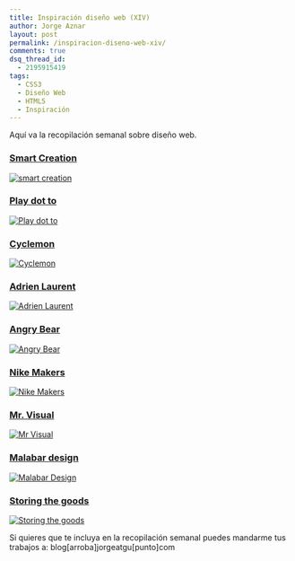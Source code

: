 ```yaml
---
title: Inspiración diseño web (XIV)
author: Jorge Aznar
layout: post
permalink: /inspiracion-diseno-web-xiv/
comments: true
dsq_thread_id:
  - 2195915419
tags:
  - CSS3
  - Diseño Web
  - HTML5
  - Inspiración
---
```

Aquí va la recopilación semanal sobre diseño web.

<!--more-->


### <a href="http://smartcreation.pl/en/" target="_blank">Smart Creation</a>



<a href="http://smartcreation.pl/en/" target="_blank"><img src="http://jorgeatgu.com/blog/img/2013/07/smart-creation-800x500.png" alt="smart creation" /></a>


### <a href="http://play-dot-to.com/" target="_blank">Play dot to</a>



<a href="http://play-dot-to.com/" target="_blank"><img src="http://jorgeatgu.com/blog/img/2013/07/playdotcom-800x500.png" alt="Play dot to" /></a>


### <a href="http://cyclemon.com/" target="_blank">Cyclemon</a>



<a href="http://cyclemon.com/" target="_blank"><img src="http://jorgeatgu.com/blog/img/2013/07/cyclemon-800x500.png" alt="Cyclemon" /></a>


### <a href="http://www.alt-graphic.com/" target="_blank">Adrien Laurent</a>



<a href="http://www.alt-graphic.com/" target="_blank"><img src="http://jorgeatgu.com/blog/img/2013/07/adrienlaurent-800x500.png" alt="Adrien Laurent" /></a>


### <a href="http://www.fleeangrybear.com/" target="_blank">Angry Bear</a>



<a href="http://www.fleeangrybear.com/" target="_blank"><img src="http://jorgeatgu.com/blog/img/2013/07/angrybear-800x500.png" alt="Angry Bear" /></a>


### <a href="http://nikemakers.com/" target="_blank">Nike Makers</a>



<a href="http://nikemakers.com/" target="_blank"><img src="http://jorgeatgu.com/blog/img/2013/07/nikemaker-800x500.png" alt="Nike Makers" /></a>


### <a href="http://www.mrvisual.info/" target="_blank">Mr. Visual</a>



<a href="http://www.mrvisual.info/" target="_blank"><img src="http://jorgeatgu.com/blog/img/2013/07/mrvisual-800x500.png" alt="Mr Visual" /></a>


### <a href="http://www.malabardesign.fr/" target="_blank">Malabar design</a>



<a href="http://www.malabardesign.fr/" target="_blank"><img src="http://jorgeatgu.com/blog/img/2013/07/malabar-800x500.png" alt="Malabar Design" /></a>


### <a href="http://www.storingthegoods.com/" target="_blank">Storing the goods</a>



<a href="http://www.storingthegoods.com/" target="_blank"><img src="http://jorgeatgu.com/blog/img/2013/07/storingthegoods-800x500.png" alt="Storing the goods" /></a>

Si quieres que te incluya en la recopilación semanal puedes mandarme tus trabajos a: blog[arroba]jorgeatgu[punto]com